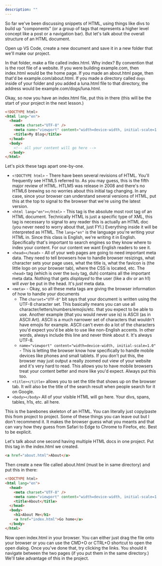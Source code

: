 ```yaml
---
description: ""
---
```


So far we've been discussing snippets of HTML, using things like divs to build up "components" (or a group of tags that represents a higher level concept like a post or a navigation bar). But let's talk about the overall structure of an HTML document.

Open up VS Code, create a new document and save it in a new folder that we'll make our project.

In that folder, make a file called index.html. Why index? By convention that is the root file of a website. If you were building example.com, then index.html would be the home page. If you made an about.html page, then that'd be example.com/about.html. If you made a directory called `dogs` inside of your folder and you added a luna.html file to that directory, the address would be example.com/dogs/luna.html.

Okay, so now you have an index.html file, put this in there (this will be the start of your project in the next lesson.)

```html
<!DOCTYPE html>
<html lang="en">
  <head>
    <meta charset="UTF-8" />
    <meta name="viewport" content="width=device-width, initial-scale=1.0" />
    <title>My Blog</title>
  </head>
  <body>
    <!-- all your content will go here -->
  </body>
</html>
```

Let's pick these tags apart one-by-one.

- `<!DOCTYPE html>` - There have been several revisions of HTML. You'll frequently see HTML5 referred to. As you may guess, this is the fifth major review of HTML. HTLM5 was release in 2008 and there's no HTML6 brewing so no worries about this initial tag changing. In any case, since your browser can understand several versions of HTML, put this at the top to signal to the browser that we're using the latest version.
- `<html lang="en"></html>` - This tag is the absolute most root tag of an HTML document. Technically HTML is just a specific type of XML, this tag is necessary to signal to any reader this is actually an HTML doc (you never need to worry about that, just FYI.) Everything inside it will be interpreted as HTML. The `lang="en"` is the language you're writing your HTML in. Since this class is English, we're writing it in English. Specifically that's important to search engines so they know where to index your content. For our content we want English readers to see it.
- `<head></head>` - All of your web pages are going to need important meta data. They need to tell browsers how to handle browser resizings, what character sets your page uses, what the title is, what the favicon is (the little logo on your browser tab), where the CSS is located, etc. The `<head>` tag (which is over the `body` tag, duh) contains all the important meta data. Nothing that gets _displayed_ to the user (like a div or an h1) will _ever_ be put in the head. It's _just_ meta data.
- `<meta>` - Okay, so all these meta tags are giving the browser information of how to handle your documents
  - The `charset="UTF-8"` bit says that your document is written using the UTF-8 character set. This basically means you can use all character/letters/numbers/emojis/etc. that you expect to be able to use. Another example (that you would never use is) is ASCII (as in ASCII Art). ASCII is a much narrower set of characters that wouldn't have emojis for example. ASCII can't even do a lot of the characters you'd expect you'd be able to use like non-English accents. In other words, always include this line and never think about it. It's always UTF-8.
  - `name="viewport" content="width=device-width, initial-scale=1.0"` - This is letting the browser know how specifically to handle mobile devices like phones and small tablets. If you don't put this, the browser may just output a really zoomed out view of your website and it's very hard to read. This allows you to have mobile browsers treat your content better and more like you'd expect. Always put this too.
- `<title></title>` allows you to set the title that shows up on the browser tab. It will also be the title of the search result when people search for it on Google.
- `<body></body>` All of your visible HTML will go here. Your divs, spans, tables, h1s, etc. all here.

This is the barebones skeleton of an HTML. You can literally just copy/paste this from project to project. Some of these things you can leave out but I don't recommend it. It makes the browser guess what you meants and that can vary how they guess from Safari to Edge to Chrome to Firefox, etc. Best to be explicit.

Let's talk about one second having multiple HTML docs in one project. Put this tag in the index.html we created.

```html
<a href="about.html">About</a>
```

Then create a new file called about.html (must be in same directory) and put this in there:

```html
<!DOCTYPE html>
<html lang="en">
  <head>
    <meta charset="UTF-8" />
    <meta name="viewport" content="width=device-width, initial-scale=1.0" />
    <title>About</title>
  </head>
  <body>
    <h1>About Me</h1>
    <a href="index.html">Go home</a>
  </body>
</html>
```

Now open index.html in your browser. You can either just drag the file onto your browser or you can use the CMD+O or CTRL+O shortcut to open the open dialog. Once you've done that, try clicking the links. You should it navigate between the two pages (if you put them in the same directory.) We'll take advantage of this in the project.
